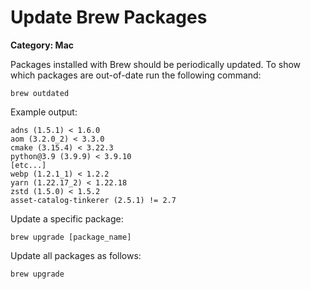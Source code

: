 # Update Brew Packages

__Category: Mac__

Packages installed with Brew should be periodically updated. To show which packages are out-of-date run the following command:

```shell
brew outdated
```

Example output:

```
adns (1.5.1) < 1.6.0
aom (3.2.0_2) < 3.3.0
cmake (3.15.4) < 3.22.3
python@3.9 (3.9.9) < 3.9.10
[etc...]
webp (1.2.1_1) < 1.2.2
yarn (1.22.17_2) < 1.22.18
zstd (1.5.0) < 1.5.2
asset-catalog-tinkerer (2.5.1) != 2.7
```

Update a specific package:

```shell
brew upgrade [package_name]
```

Update all packages as follows:

```shell
brew upgrade
```
